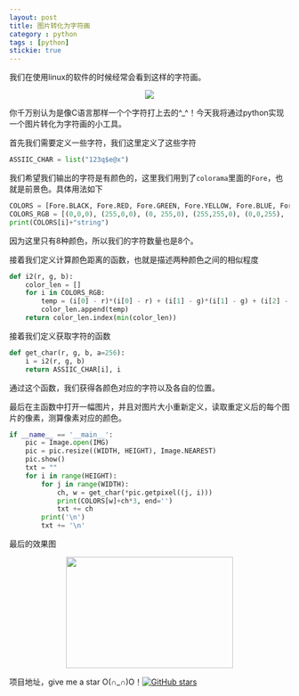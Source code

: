 ```yaml
---
layout: post
title: 图片转化为字符画
category : python
tags : [python]
stickie: true
---
```


我们在使用linux的软件的时候经常会看到这样的字符画。

<center class="half">
<img src="http://wx1.sinaimg.cn/mw690/af2d2659gy1fo9zwedas5j20bp06edh1.jpg" >
</center>

你千万别认为是像C语言那样一个个字符打上去的^_^！今天我将通过python实现一个图片转化为字符画的小工具。

首先我们需要定义一些字符，我们这里定义了这些字符

```python
ASSIIC_CHAR = list("123q$e@x")
```

我们希望我们输出的字符是有颜色的，这里我们用到了`colorama`里面的`Fore`，也就是前景色。具体用法如下

```python
COLORS = [Fore.BLACK, Fore.RED, Fore.GREEN, Fore.YELLOW, Fore.BLUE, Fore.MAGENTA, Fore.CYAN, Fore.WHITE]
COLORS_RGB = [(0,0,0), (255,0,0), (0, 255,0), (255,255,0), (0,0,255), (255,0,255), (0,255,255), (255,255,255)]
print(COLORS[i]+"string")
```

因为这里只有8种颜色，所以我们的字符数量也是8个。

接着我们定义计算颜色距离的函数，也就是描述两种颜色之间的相似程度

```python
def i2(r, g, b):
    color_len = []
    for i in COLORS_RGB:
        temp = (i[0] - r)*(i[0] - r) + (i[1] - g)*(i[1] - g) + (i[2] - b)*(i[2] - b)
        color_len.append(temp)
    return color_len.index(min(color_len))
```

接着我们定义获取字符的函数

```python
def get_char(r, g, b, a=256):
    i = i2(r, g, b)
    return ASSIIC_CHAR[i], i
```

通过这个函数，我们获得各颜色对应的字符以及各自的位置。

最后在主函数中打开一幅图片，并且对图片大小重新定义，读取重定义后的每个图片的像素，测算像素对应的颜色。

```python
if __name__ == '__main__':
    pic = Image.open(IMG)
    pic = pic.resize((WIDTH, HEIGHT), Image.NEAREST)
    pic.show()
    txt = ""
    for i in range(HEIGHT):
        for j in range(WIDTH):
            ch, w = get_char(*pic.getpixel((j, i)))
            print(COLORS[w]+ch*3, end='')
            txt += ch
        print('\n')
        txt += '\n'
```

最后的效果图

<center class="half">
<img src="http://wx3.sinaimg.cn/mw690/af2d2659gy1foa4e4p1uuj20mp0pagm7.jpg"  width = "300" height = "200">
</center>

项目地址，give me a star O(∩_∩)O！[![GitHub stars](https://img.shields.io/github/stars/badges/shields.svg?style=social&label=Stars)](https://github.com/luliyucoordinate/PictureToCharacter/stargazers)